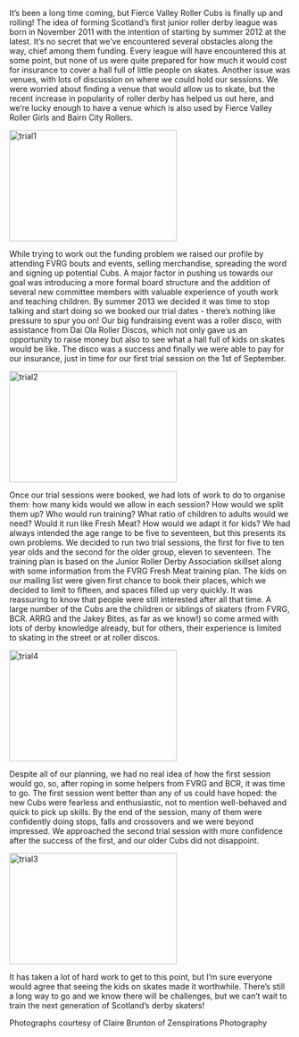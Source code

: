 <html><body><p>It’s been a long time coming, but Fierce Valley Roller Cubs is finally up and rolling!  The idea of forming Scotland’s first junior roller derby league was born in November 2011 with the intention of starting by summer 2012 at the latest.  It’s no secret that we’ve encountered several obstacles along the way, chief among them funding.  Every league will have encountered this at some point, but none of us were quite prepared for how much it would cost for insurance to cover a hall full of little people on skates.  Another issue was venues, with lots of discussion on where we could hold our sessions.  We were worried about finding a venue that would allow us to skate, but the recent increase in popularity of roller derby has helped us out here, and we’re lucky enough to have a venue which is also used by Fierce Valley Roller Girls and Bairn City Rollers.

<a href="http://scottishrollerderbyblog.com/2013/09/trial1.jpg"><img src="http://scottishrollerderbyblog.com/2013/09/trial1.jpg?w=300" alt="trial1" width="300" height="199" class="aligncenter size-medium wp-image-2930"></a>

While trying to work out the funding problem we raised our profile by attending FVRG bouts and events, selling merchandise, spreading the word and signing up potential Cubs.  A major factor in pushing us towards our goal was introducing a more formal board structure and the addition of several new committee members with valuable experience of youth work and teaching children.  By summer 2013 we decided it was time to stop talking and start doing so we booked our trial dates - there’s nothing like pressure to spur you on!  Our big fundraising event was a roller disco, with assistance from Dai Ola Roller Discos, which not only gave us an opportunity to raise money but also to see what a hall full of kids on skates would be like.  The disco was a success and finally we were able to pay for our insurance, just in time for our first trial session on the 1st of September.

<a href="http://scottishrollerderbyblog.com/2013/09/trial2.jpg"><img src="http://scottishrollerderbyblog.com/2013/09/trial2.jpg?w=300" alt="trial2" width="300" height="199" class="aligncenter size-medium wp-image-2931"></a>

Once our trial sessions were booked, we had lots of work to do to organise them: how many kids would we allow in each session?  How would we split them up?  Who would run training?  What ratio of children to adults would we need?  Would it run like Fresh Meat?  How would we adapt it for kids? We had always intended the age range to be five to seventeen, but this presents its own problems.  We decided to run two trial sessions, the first for five to ten year olds and the second for the older group, eleven to seventeen.  The training plan is based on the Junior Roller Derby Association skillset along with some information from the FVRG Fresh Meat training plan. The kids on our mailing list were given first chance to book their places, which we decided to limit to fifteen, and spaces filled up very quickly.  It was reassuring to know that people were still interested after all that time.  A large number of the Cubs are the children or siblings of skaters (from FVRG, BCR. ARRG and the Jakey Bites, as far as we know!) so come armed with lots of derby knowledge already, but for others, their experience is limited to skating in the street or at roller discos.

<a href="http://scottishrollerderbyblog.com/2013/09/trial4.jpg"><img src="http://scottishrollerderbyblog.com/2013/09/trial4.jpg?w=300" alt="trial4" width="300" height="199" class="aligncenter size-medium wp-image-2935"></a>

Despite all of our planning, we had no real idea of how the first session would go, so, after roping in some helpers from FVRG and BCR, it was time to go.  The first session went better than any of us could have hoped: the new Cubs were fearless and enthusiastic, not to mention well-behaved and quick to pick up skills.  By the end of the session, many of them were confidently doing stops, falls and crossovers and we were beyond impressed.  We approached the second trial session with more confidence after the success of the first, and our older Cubs did not disappoint.  

<a href="http://scottishrollerderbyblog.com/2013/09/trial3.jpg"><img src="http://scottishrollerderbyblog.com/2013/09/trial3.jpg?w=300" alt="trial3" width="300" height="199" class="aligncenter size-medium wp-image-2932"></a>

It has taken a lot of hard work to get to this point, but I’m sure everyone would agree that seeing the kids on skates made it worthwhile.  There’s still a long way to go and we know there will be challenges, but we can’t wait to train the next generation of Scotland’s derby skaters!


Photographs courtesy of Claire Brunton of Zenspirations Photography</p></body></html>
